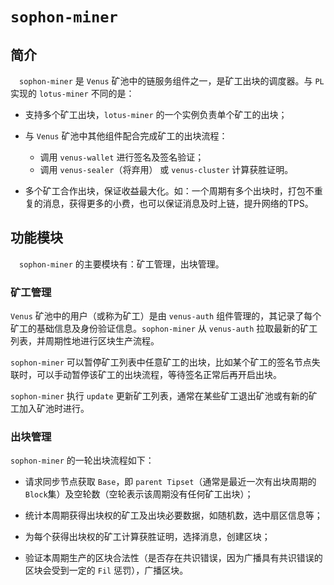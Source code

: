 # `sophon-miner` 

## 简介

&ensp;&ensp;`sophon-miner` 是 `Venus` 矿池中的链服务组件之一，是矿工出块的调度器。与 `PL` 实现的 `lotus-miner` 不同的是：
 
- 支持多个矿工出块，`lotus-miner` 的一个实例负责单个矿工的出块；

- 与 `Venus` 矿池中其他组件配合完成矿工的出块流程：
    - 调用 `venus-wallet` 进行签名及签名验证；
    - 调用 `venus-sealer`（将弃用） 或 `venus-cluster` 计算获胜证明。 
    
- 多个矿工合作出块，保证收益最大化。如：一个周期有多个出块时，打包不重复的消息，获得更多的小费，也可以保证消息及时上链，提升网络的TPS。


## 功能模块

&ensp;&ensp;`sophon-miner` 的主要模块有：矿工管理，出块管理。

### 矿工管理

`Venus` 矿池中的用户（或称为矿工）是由 `venus-auth` 组件管理的，其记录了每个矿工的基础信息及身份验证信息。`sophon-miner` 从 `venus-auth` 拉取最新的矿工列表，并周期性地进行区块生产流程。

`sophon-miner` 可以暂停矿工列表中任意矿工的出块，比如某个矿工的签名节点失联时，可以手动暂停该矿工的出块流程，等待签名正常后再开启出块。

`sophon-miner` 执行 `update` 更新矿工列表，通常在某些矿工退出矿池或有新的矿工加入矿池时进行。

### 出块管理

`sophon-miner` 的一轮出块流程如下：

- 请求同步节点获取 `Base`，即 `parent Tipset`（通常是最近一次有出块周期的 `Block`集）及空轮数（空轮表示该周期没有任何矿工出块）；

- 统计本周期获得出块权的矿工及出块必要数据，如随机数，选中扇区信息等；

- 为每个获得出块权的矿工计算获胜证明，选择消息，创建区块；

- 验证本周期生产的区块合法性（是否存在共识错误，因为广播具有共识错误的区块会受到一定的 `Fil` 惩罚），广播区块。
